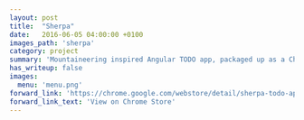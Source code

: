 ```yaml
---
layout: post
title:  "Sherpa"
date:   2016-06-05 04:00:00 +0100
images_path: 'sherpa'
category: project
summary: 'Mountaineering inspired Angular TODO app, packaged up as a Chrome App, consuming an API built with Node, Express & MongoDB.'
has_writeup: false
images:
  menu: 'menu.png'
forward_link: 'https://chrome.google.com/webstore/detail/sherpa-todo-app/jjdodbkpmnamcpgifckblnicicabmhag'
forward_link_text: 'View on Chrome Store'
---
```

